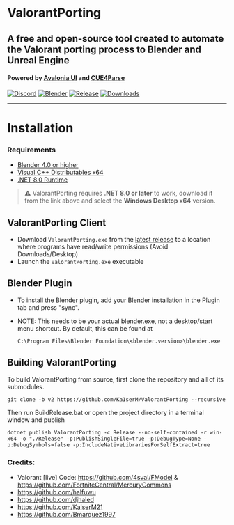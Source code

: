 ﻿# ValorantPorting 
A free and open-source tool created to automate the Valorant porting process to Blender and Unreal Engine
------------------------------------------

#### Powered by [Avalonia UI](https://avaloniaui.net/) and [CUE4Parse](https://github.com/FabianFG/CUE4Parse)

[![Discord](https://discord.com/api/guilds/866821077769781249/widget.png?style=shield)](https://discord.com/invite/valorant3d)
[![Blender](https://img.shields.io/badge/Blender-4.0+-blue?logo=blender&logoColor=white&color=orange)](https://www.blender.org/download/)
[![Release](https://img.shields.io/github/release/Ka1serM/ValorantPorting)]()
[![Downloads](https://img.shields.io/github/downloads/Ka1serM/ValorantPorting/total?color=green)]()
***

# Installation

### Requirements
* [Blender 4.0 or higher](https://www.blender.org/download/)
* [Visual C++ Distributables x64](https://docs.microsoft.com/en-us/cpp/windows/latest-supported-vc-redist?view=msvc-170)
* [.NET 8.0 Runtime](https://dotnet.microsoft.com/en-us/download/dotnet/8.0/runtime)
> ⚠️ ValorantPorting requires **.NET 8.0 or later** to work, download it from the link above and select the **Windows Desktop x64** version.

## ValorantPorting Client
* Download `ValorantPorting.exe` from the [latest release](https://github.com/KaiserM21/ValorantPorting/releases) to a location where programs have read/write permissions (Avoid Downloads/Desktop)
* Launch the `ValorantPorting.exe` executable

## Blender Plugin
* To install the Blender plugin, add your Blender installation in the Plugin tab and press "sync".
* NOTE: This needs to be your actual blender.exe, not a desktop/start menu shortcut.  By default, this can be found at
  
  ```C:\Program Files\Blender Foundation\<blender.version>\blender.exe```

## Building ValorantPorting

To build ValorantPorting from source, first clone the repository and all of its submodules.

```
git clone -b v2 https://github.com/Ka1serM/ValorantPorting --recursive
```

Then run BuildRelease.bat or open the project directory in a terminal window and publish

```
dotnet publish ValorantPorting -c Release --no-self-contained -r win-x64 -o "./Release" -p:PublishSingleFile=true -p:DebugType=None -p:DebugSymbols=false -p:IncludeNativeLibrariesForSelfExtract=true
```

### Credits:
* Valorant [live] Code: https://github.com/4sval/FModel & https://github.com/FortniteCentral/MercuryCommons 
* https://github.com/halfuwu
* https://github.com/djhaled
* https://github.com/KaiserM21
* https://github.com/Bmarquez1997
